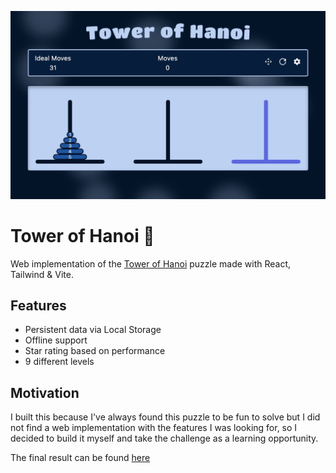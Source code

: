 ![](docs/assets/tower-of-hanoi-preview.png)

# Tower of Hanoi 🗼

Web implementation of the [Tower of Hanoi](https://en.wikipedia.org/wiki/Tower_of_Hanoi) puzzle made with React, Tailwind & Vite.

## Features

- Persistent data via Local Storage
- Offline support
- Star rating based on performance
- 9 different levels

## Motivation

I built this because I've always found this puzzle to be fun to solve but I did not find a web implementation with the features I was looking for, so I decided to build it myself and take the challenge as a learning opportunity.

The final result can be found [here](https://hanoi-tower-web.netlify.app)
